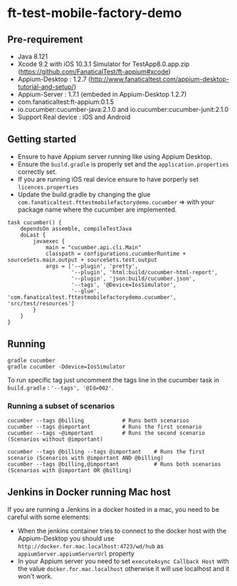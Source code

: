 # ft-test-mobile-factory-demo

## Pre-requirement
* Java 8.121
* Xcode 9.2 with iOS 10.3.1 Simulator for TestApp8.0.app.zip (https://github.com/FanaticalTest/ft-appium#xcode)
* Appium-Desktop : 1.2.7 (http://www.fanaticaltest.com/appium-desktop-tutorial-and-setup/)
* Appium-Server : 1.7.1 (embeded in Appium-Desktop 1.2.7)
* com.fanaticaltest:ft-appium:0.1.5
* io.cucumber:cucumber-java:2.1.0 and io.cucumber:cucumber-junit:2.1.0
* Support Real device : iOS and Android


## Getting started
* Ensure to have Appium server running like using Appium Desktop.
* Ensure the `build.gradle` is properly set and the `application.properties` correctly set.
* If you are running iOS real device ensure to have porperly set `licences.properties`
* Update the build.gradle by changing the glue 
`com.fanaticaltest.fttestmobilefactorydemo.cucumber` => with your package name where the cucumber are implemented.
```
task cucumber() {
	dependsOn assemble, compileTestJava
	doLast {
		javaexec {
			main = "cucumber.api.cli.Main"
			classpath = configurations.cucumberRuntime + sourceSets.main.output + sourceSets.test.output
			args = ['--plugin', 'pretty',
					'--plugin', 'html:build/cucumber-html-report',
					'--plugin', 'json:build/cucumber.json',
					'--tags', '@Device=IosSimulator',
					'--glue', 'com.fanaticaltest.fttestmobilefactorydemo.cucumber', 'src/test/resources']
		}
	}
}
```

## Running
```
gradle cucumber
gradle cucumber -Ddevice=IosSimulator
```

To run specific tag just uncomment the tags line in the cucumber task in `build.gradle` : `'--tags', '@Id=002'`.

### Running a subset of scenarios
```
cucumber --tags @billing            # Runs both scenarios
cucumber --tags @important          # Runs the first scenario
cucumber --tags ~@important         # Runs the second scenario (Scenarios without @important)

cucumber --tags @billing --tags @important    # Runs the first scenario (Scenarios with @important AND @billing)
cucumber --tags @billing,@important           # Runs both scenarios (Scenarios with @important OR @billing)
```

## Jenkins in Docker running Mac host
If you are running a Jenkins in a docker hosted in a mac, you need to be careful with some elements:
* When the jenkins container tries to connect to the docker host with the Appium-Desktop you should use `http://docker.for.mac.localhost:4723/wd/hub` as `appiumServer.appiumServerUrl` property
* In your Appium server you need to set `executeAsync Callback Host` with the value `docker.for.mac.localhost` otherwise it will use localhost and it won't work.
